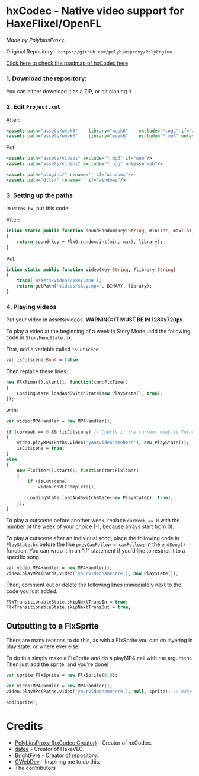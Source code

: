 # hxCodec - Native video support for HaxeFlixel/OpenFL
*Made by PolybiusProxy.*

Original Repository - `https://github.com/polybiusproxy/PolyEngine`.

[Click here to check the roadmap of hxCodec here](https://github.com/brightfyregit/Friday-Night-Funkin-Mp4-Video-Support/projects/1)
  
### 1. Download the repository:
You can either download it as a ZIP,
or git cloning it.

### 2. Edit `Project.xml`

After:

```xml
<assets path="assets/week6"    library="week6"    exclude="*.ogg" if="web"/>
<assets path="assets/week6"    library="week6"    exclude="*.mp3" unless="web"/>
```

Put:

```xml
<assets path="assets/videos" exclude="*.mp3" if="web"/>
<assets path="assets/videos" exclude="*.ogg" unless="web"/>

<assets path="plugins/" rename='' if="windows"/>
<assets path="dlls/" rename='' if="windows"/>
```

### 3. Setting up the paths

In `Paths.hx`, put this code:

After:
```haxe	
inline static public function soundRandom(key:String, min:Int, max:Int, ?library:String)
{
	return sound(key + FlxG.random.int(min, max), library);
}
```

Put:
```haxe
inline static public function video(key:String, ?library:String)
{
	trace('assets/videos/$key.mp4');
	return getPath('videos/$key.mp4', BINARY, library);
}
```

### 4. Playing videos

Put your video in assets/videos.
**WARNING: IT MUST BE IN 1280x720px.**

To play a video at the beginning of a week in Story Mode, add the following code in `StoryMenuState.hx`:

First, add a variable called `isCutscene`:

```haxe
var isCutscene:Bool = false;
```

Then replace these lines:

```haxe 
new FlxTimer().start(1, function(tmr:FlxTimer)
{
	LoadingState.loadAndSwitchState(new PlayState(), true);
});
```

with:

```haxe
var video:MP4Handler = new MP4Handler();

if (curWeek == 0 && !isCutscene) // Checks if the current week is Tutorial.
{
    video.playMP4(Paths.video('yourvideonamehere'), new PlayState()); 
    isCutscene = true;
}
else
{
    new FlxTimer().start(1, function(tmr:FlxTimer)
    {
        if (isCutscene)
            video.onVLCComplete();

        LoadingState.loadAndSwitchState(new PlayState(), true);
    });
}
```

To play a cutscene before another week, replace `curWeek == 0` with the number of the week of your choice (-1, because arrays start from 0).

To play a cutscene after an individual song, place the following code in `PlayState.hx` before the line `prevCamFollow = camFollow;` in the `endSong()` function. You can wrap it in an "if" statement if you'd like to restrict it to a specific song.

```haxe
var video:MP4Handler = new MP4Handler();
video.playMP4(Paths.video('yourvideonamehere'), new PlayState()); 
```

Then, comment out or delete the following lines immediately next to the code you just added.

```haxe
FlxTransitionableState.skipNextTransIn = true;
FlxTransitionableState.skipNextTransOut = true;
```

## Outputting to a FlxSprite

There are many reasons to do this, as with a FlxSprite you can do layering in play state. or where ever else.

To do this simply make a FlxSprite and do a playMP4 call with the argument. Then just add the sprite, and you're done!


```haxe
var sprite:FlxSprite = new FlxSprite(0,0);

var video:MP4Handler = new MP4Handler();
video.playMP4(Paths.video('yourvideonamehere'), null, sprite); // make the transition null so it doesn't take you out of this state

add(sprite);
```

# Credits

- [PolybiusProxy (hxCodec Creator)](https://github.com/polybiusproxy) - Creator of hxCodec.
- [datee]() - Creator of HaxeVLC.
- [BrightFyre](https://github.com/brightfyregit) - Creator of repository.
- [GWebDev](https://github.com/GrowtopiaFli) - Inspiring me to do this.
- The contributors

